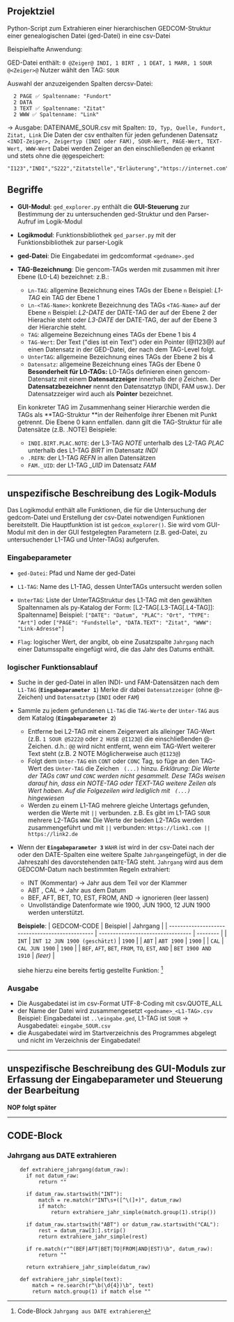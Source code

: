 ## Projektziel
Python-Script zum Extrahieren einer hierarchischen GEDCOM-Struktur einer genealogischen Datei (ged-Datei) in eine csv-Datei

Beispielhafte Anwendung:

  GED-Datei enthält: 
    `0 @Zeiger@ INDI, 1 BIRT , 1 DEAT, 1 MARR, 1 SOUR @<Zeiger>@`
  Nutzer wählt den TAG: `SOUR`

  Auswahl der anzuzeigenden Spalten dercsv-Datei:
  ```
    2 PAGE ✅ Spaltenname: "Fundort"
    2 DATA
    3 TEXT ✅ Spaltenname: "Zitat"
    2 WWW ✅ Spaltenname: "Link"
```
→ Ausgabe: DATEINAME_SOUR.csv mit Spalten: 
  ```ID, Typ, Quelle, Fundort, Zitat, Link```
Die Daten der csv enthalten für jeden gefundenen Datensatz
  ```<INDI-Zeiger>, Zeigertyp (INDI oder FAM), SOUR-Wert, PAGE-Wert, TEXT-Wert, WWW-Wert```
  Dabei werden Zeiger an den einschließenden `@@` erkannt und stets ohne die `@@`gespeichert:
  ```
"I123","INDI","S222","Zitatstelle","Erläuterung","https://internet.com"
```

## Begriffe
* **GUI-Modul**: `ged_explorer.py` enthält die **GUI-Steuerung** zur Bestimmung der zu untersuchenden ged-Struktur und den Parser-Aufruf im Logik-Modul 
* **Logikmodul**: Funktionsbibliothek `ged_parser.py` mit der Funktionsbibliothek zur parser-Logik 
* **ged-Datei**: Die Eingabedatei im gedcomformat `<gedname>.ged`
* **TAG-Bezeichnung**: Die gencom-TAGs werden mit zusammen mit ihrer Ebene (L0-L4) bezeichnet:
  z.B.: 
   - `Ln-TAG`: allgemine Bezeichnung eines TAGs der Ebene `n`
   Beispiel: *L1-TAG* ein TAG der Ebene 1
   - `Ln-<TAG-Name>`: konkrete Bezeichnung des TAGs `<TAG-Name>` auf der Ebene `n`
   Beispiel: *L2-DATE* der DATE-TAG der auf der Ebene 2 der Hierachie steht
   oder *L3-DATE* der DATE-TAG, der auf der Ebene 3 der Hierarchie steht.
   - `TAG`: allgemeine Bezeichnung eines TAGs der Ebene 1 bis 4 
   - `TAG-Wert`: Der Text ("dies ist ein Text") oder ein Pointer (@I123@) auf einen Datensatz in der GED-Datei, der nach dem TAG-Level folgt.
   - `UnterTAG`: allgemeine Bezeichnung eines TAGs der Ebene 2 bis 4
   - `Datensatz`: allgemeine Bezeichnung eines TAGs der Ebene 0
  **Besonderheit für L0-TAGs:**
  L0-TAGs definieren einen gencom-Datensatz mit einem **Datensatzzeiger** innerhalb der `@` Zeichen. Der **Datensatzbezeichner** nennt den Datensatztyp (INDI, FAM usw.). Der Datensatzzeiger wird auch als **Pointer** bezeichnet.

  Ein konkreter TAG im Zusammenhang seiner Hierarchie werden die TAGs als **TAG-Struktur **in der Reihenfolge ihrer Ebenen mit Punkt getrennt. Die Ebene 0 kann entfallen. dann gilt die TAG-Struktur für alle Datensätze (z.B. .NOTE)
  Beispiele:
  * `INDI.BIRT.PLAC.NOTE`:  der L3-TAG *NOTE* unterhalb des L2-TAG *PLAC* unterhalb des L1-TAG *BIRT* im Datensatz *INDI*
  * `.REFN`: der L1-TAG *REFN* in allen Datensätzen
  * `FAM._UID`: der L1-TAG *_UID* im Datensatz *FAM*

---

## unspezifische Beschreibung des Logik-Moduls
  Das Logikmodul enthält alle Funktionen, die für die Untersuchung der gedcom-Datei und Erstellung der csv-Datei notwendigen Funktionen bereitstellt. Die Hauptfunktion ist ist `gedcom_explorer()`. Sie wird vom GUI-Modul mit den in der GUI festgelegten Parametern (z.B. ged-Datei, zu untersuchender L1-TAG und Unter-TAGs) aufgerufen.
  ### Eingabeparameter
  - `ged-Datei`: Pfad und Name der ged-Datei
  - `L1-TAG`: Name des L1-TAG, dessen UnterTAGs untersucht werden sollen
  - `UnterTAG`: Liste der UnterTAGStruktur des L1-TAG mit den gewählten Spaltennamen als py-Katalog der Form: [L2-TAG[.L3-TAG[.L4-TAG]]: Spaltenname]
  Beispiel: 
    `["DATE": "Datum", "PLAC": "Ort", "TYPE": "Art"]` oder
    `["PAGE": "Fundstelle", "DATA.TEXT": "Zitat", "WWW": "Link-Adresse"]`

  - `Flag`: logischer Wert, der angibt, ob eine Zusatzspalte `Jahrgang` nach einer Datumsspalte eingefügt wird, die das Jahr des Datums enthält.
  
  ### logischer Funktionsablauf
  * Suche in der ged-Datei in allen INDI- und FAM-Datensätzen nach dem `L1-TAG` (**`Eingabeparameter 1`**)
  Merke dir dabei `Datensatzzeiger` (ohne @-Zeichen) und `Datensatztyp` (`INDI` oder `FAM`)
  * Sammle zu jedem gefundenen `L1-TAG` die `TAG-Werte` der `Unter-TAG` aus dem Katalog (**`Eingabeparameter 2`**) 
    - Entferne bei L2-TAG mit einem Zeigerwert als alleinger TAG-Wert (z.B. `1 SOUR @S222@` oder `2 HUSB @I123@`) die einschließenden @-Zeichen. d.h.: `@@` wird nicht entfernt, wenn eim TAG-Wert weiterer Text steht (z.B. 2 NOTE Möglicherweise auch `@I123@`)
    - Folgt dem `Unter-TAG` ein `CONT` oder `CONC` Tag, so füge an den TAG-Wert des `Unter-TAG` die Zeichen ` (...)` hinzu.
    *Erklärung: Die Werte der TAGs `CONT` und `CONC` werden nicht gesammelt. Dese TAGs weisen darauf hin, dass ein NOTE-TAG oder TEXT-TAG weitere Zeilen als Wert haben. Auf die Folgezeilen wird lediglich mit  ` (...)` hingewiesen*
    - Werden zu einem L1-TAG mehrere gleiche Untertags gefunden, werden die Werte mit ` || ` verbunden.
    z.B. Es gibt im L1-TAG `SOUR` mehrere L2-TAGs `WWW`: Die Werte der beiden L2-TAGs werden zusammengeführt und mit ` || ` verbunden: `Https://link1.com || https://link2.de`
  * Wenn der **`Eingabeparameter 3`** `WAHR` ist wird in der csv-Datei nach der oder den DATE-Spalten eine weitere Spalte `Jahrgang`eingefügt, in der die Jahreszahl des davorstehenden `DATE`-TAG steht.
  `Jahrgang` wird aus dem GEDCOM-Datum nach bestimmten Regeln extrahiert:
    * INT <Datum> (Kommentar) → Jahr aus dem Teil vor der Klammer
    * ABT <Datum>, CAL <Datum> → Jahr aus dem Datum
    * BEF, AFT, BET, TO, EST, FROM, AND → ignorieren (leer lassen)
    * Unvollständige Datenformate wie 1900, JUN 1900, 12 JUN 1900 werden unterstützt.
    
    **Beispiele**:
    | GEDCOM-CODE                                     | Beispiel                          | Jahrgang |
    | ----------------------------------------------- | --------------------------------- | -------- |
    | `INT`                                           | `INT 12 JUN 1900 (geschätzt)`     | `1900`   |
    | `ABT`                                           | `ABT 1900`                        | `1900`   |
    | `CAL`                                           | `CAL JUN 1900`                    | `1900`   |
    | `BEF`, `AFT`, `BET`, `FROM`, `TO`, `EST`, `AND` | `BET 1900 AND 1910`               | *(leer)* |
    
    siehe hierzu eine bereits fertig gestellte Funktion: [^1] 

### Ausgabe
* Die Ausgabedatei ist im csv-Format UTF-8-Coding mit csv.QUOTE_ALL
* der Name der Datei wird zusammengesetzt `<gedname>_<L1-TAG>.csv`
Beispiel: Eingabedatei ist `..\eingabe.ged`, L1-TAG ist `SOUR` -> Ausgabedatei: `eingabe_SOUR.csv`
* die Ausgabedatei wird im Startverzeichnis des Programmes abgelegt und nicht im Verzeichnis der Eingabedatei!

---
## unspezifische Beschreibung des GUI-Moduls zur Erfassung der Eingabeparameter und Steuerung der Bearbeitung

**NOP folgt später**

 [^1]: Code-Block `Jahrgang aus DATE extrahieren`



 ---
 ## CODE-Block
 ### Jahrgang aus DATE extrahieren

```
    def extrahiere_jahrgang(datum_raw):
      if not datum_raw:
          return ""

      if datum_raw.startswith("INT"):
          match = re.match(r"INT\s+([^\(]+)", datum_raw)
          if match:
              return extrahiere_jahr_simple(match.group(1).strip())

      if datum_raw.startswith("ABT") or datum_raw.startswith("CAL"):
          rest = datum_raw[3:].strip()
          return extrahiere_jahr_simple(rest)

      if re.match(r"^(BEF|AFT|BET|TO|FROM|AND|EST)\b", datum_raw):
          return ""

      return extrahiere_jahr_simple(datum_raw)

    def extrahiere_jahr_simple(text):
        match = re.search(r"\b(\d{4})\b", text)
        return match.group(1) if match else ""
```
